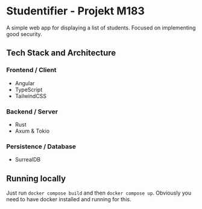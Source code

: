 # Studentifier - Projekt M183

A simple web app for displaying a list of students. Focused on implementing good security.

## Tech Stack and Architecture

### Frontend / Client

- Angular
- TypeScript
- TailwindCSS

### Backend / Server

- Rust
- Axum & Tokio

### Persistence / Database

- SurrealDB

## Running locally

Just run `docker compose build` and then `docker compose up`. Obviously you need to have docker installed and running for this.
